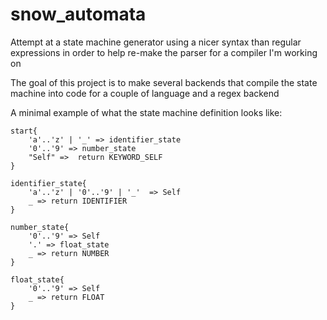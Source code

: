 # snow_automata

Attempt at a state machine generator using a nicer syntax than regular expressions in order to help re-make the parser for a compiler I'm working on

The goal of this project is to make several backends that compile the state machine into code for a couple of language and a regex backend

A minimal example of what the state machine definition looks like: 

```
start{
    'a'..'z' | '_' => identifier_state
    '0'..'9' => number_state
    "Self" =>  return KEYWORD_SELF
}

identifier_state{
    'a'..'z' | '0'..'9' | '_'  => Self
    _ => return IDENTIFIER
}

number_state{
    '0'..'9' => Self
    '.' => float_state
    _ => return NUMBER
}

float_state{
    '0'..'9' => Self
    _ => return FLOAT
}

```

